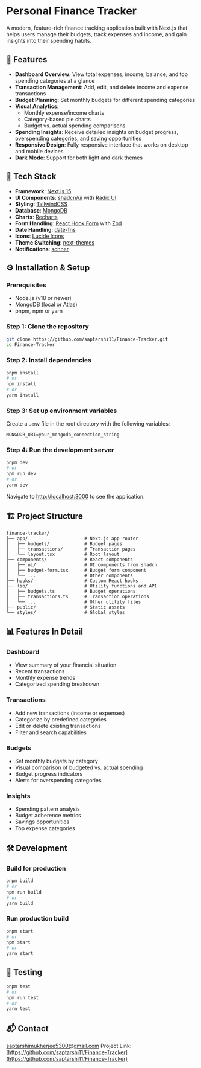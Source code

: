 # Personal Finance Tracker

A modern, feature-rich finance tracking application built with Next.js that helps users manage their budgets, track expenses and income, and gain insights into their spending habits.


## 📌 Features

- **Dashboard Overview**: View total expenses, income, balance, and top spending categories at a glance
- **Transaction Management**: Add, edit, and delete income and expense transactions
- **Budget Planning**: Set monthly budgets for different spending categories
- **Visual Analytics**:
  - Monthly expense/income charts
  - Category-based pie charts
  - Budget vs. actual spending comparisons
- **Spending Insights**: Receive detailed insights on budget progress, overspending categories, and saving opportunities
- **Responsive Design**: Fully responsive interface that works on desktop and mobile devices
- **Dark Mode**: Support for both light and dark themes

## 🚀 Tech Stack

- **Framework**: [Next.js 15](https://nextjs.org/)
- **UI Components**: [shadcn/ui](https://ui.shadcn.com/) with [Radix UI](https://www.radix-ui.com/)
- **Styling**: [TailwindCSS](https://tailwindcss.com/)
- **Database**: [MongoDB](https://www.mongodb.com/)
- **Charts**: [Recharts](https://recharts.org/)
- **Form Handling**: [React Hook Form](https://react-hook-form.com/) with [Zod](https://github.com/colinhacks/zod)
- **Date Handling**: [date-fns](https://date-fns.org/)
- **Icons**: [Lucide Icons](https://lucide.dev/)
- **Theme Switching**: [next-themes](https://github.com/pacocoursey/next-themes)
- **Notifications**: [sonner](https://sonner.emilkowal.ski/)

## ⚙️ Installation & Setup

### Prerequisites
- Node.js (v18 or newer)
- MongoDB (local or Atlas)
- pnpm, npm or yarn

### Step 1: Clone the repository
```bash
git clone https://github.com/saptarshi11/Finance-Tracker.git
cd Finance-Tracker
```

### Step 2: Install dependencies
```bash
pnpm install
# or
npm install
# or
yarn install
```

### Step 3: Set up environment variables
Create a `.env` file in the root directory with the following variables:
```
MONGODB_URI=your_mongodb_connection_string
```

### Step 4: Run the development server
```bash
pnpm dev
# or
npm run dev
# or
yarn dev
```

Navigate to [http://localhost:3000](http://localhost:3000) to see the application.

## 🏗️ Project Structure

```
finance-tracker/
├── app/                     # Next.js app router
│   ├── budgets/             # Budget pages
│   ├── transactions/        # Transaction pages
│   └── layout.tsx           # Root layout
├── components/              # React components
│   ├── ui/                  # UI components from shadcn
│   ├── budget-form.tsx      # Budget form component
│   └── ...                  # Other components
├── hooks/                   # Custom React hooks
├── lib/                     # Utility functions and API
│   ├── budgets.ts           # Budget operations
│   ├── transactions.ts      # Transaction operations
│   └── ...                  # Other utility files
├── public/                  # Static assets
└── styles/                  # Global styles
```

## 📊 Features In Detail

### Dashboard
- View summary of your financial situation
- Recent transactions
- Monthly expense trends
- Categorized spending breakdown

### Transactions
- Add new transactions (income or expenses)
- Categorize by predefined categories
- Edit or delete existing transactions
- Filter and search capabilities

### Budgets
- Set monthly budgets by category
- Visual comparison of budgeted vs. actual spending
- Budget progress indicators
- Alerts for overspending categories

### Insights
- Spending pattern analysis
- Budget adherence metrics
- Savings opportunities
- Top expense categories

## 🛠️ Development

### Build for production
```bash
pnpm build
# or
npm run build
# or
yarn build
```

### Run production build
```bash
pnpm start
# or
npm start
# or
yarn start
```

## 🧪 Testing
```bash
pnpm test
# or
npm run test
# or
yarn test
```

## 📬 Contact

saptarshimukherjee5300@gmail.com
Project Link: [https://github.com/saptarshi11/Finance-Tracker](https://github.com/saptarshi11/Finance-Tracker)
